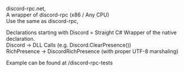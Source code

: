 discord-rpc.net,  
A wrapper of discord-rpc (x86 / Any CPU)  
Use the same as discord-rpc,  

Declarations starting with Discord = Straight C# Wrapper of the native declaration.  
Discord -> DLL Calls (e.g. Discord.ClearPresence())  
RichPresence -> DiscordRichPresence (with proper UTF-8 marshaling)  

Example can be found at /discord-rpc-tests
